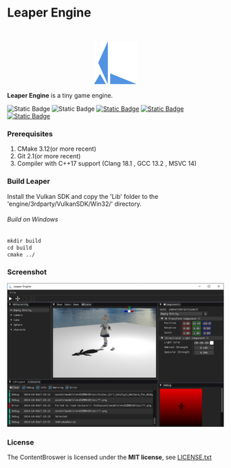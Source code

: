 # Leaper Engine

<!-- ContentBroswer LOGO -->
<br />

<p align="center">
  <a href="https://github.com/lyh_2009/leaper/">
    <img src="engine\resource\leaper.png" alt="Logo" width="100" height="100">
  </a>
</p>

**Leaper Engine** is a tiny game engine.

 ![Static Badge](https://img.shields.io/badge/C%2B%2B-17-brightgreen?style=flat&logo=cplusplus&logoSize=auto) ![Static Badge](https://img.shields.io/badge/OpenGL-4.5-blue?logo=OpenGL&logoSize=auto) [![Static Badge](https://img.shields.io/badge/License-MIT-blue?style=flat)](https://github.com/lyh2009/leaper/blob/main/LICENSE)
[![Static Badge](https://img.shields.io/badge/GitHub-lyh_2009-blue?logo=github)](https://github.com/lyh2009) [![Static Badge](https://img.shields.io/badge/BiliBili-天庭小伙-fb7299?logo=Bilibili&labelColor=fb7299&color=23ADE5&logoColor=ffffff)](https://space.bilibili.com/1593901415?spm_id_from=333.1007.0.0)
 

### Prerequisites

1. CMake 3.12(or more recent)
2. Git 2.1(or more recent)
3. Compiler with C++17 support (Clang 18.1 , GCC 13.2 , MSVC 14)

### Build Leaper
Install the Vulkan SDK and copy the 'Lib' folder to the 'engine/3rdparty/VulkanSDK/Win32/' directory.
###### Build on Windows
```
mkdir build
cd build
cmake ../
```
### Screenshot
<img src= "./github/screen_shot.png">


### License

The ContentBroswer is licensed under the **MIT license**, see  [LICENSE.txt](https://github.com/lyh2009/leaper/blob/main/LICENSE)
